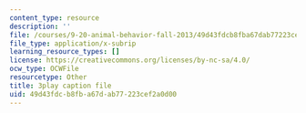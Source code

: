```yaml
---
content_type: resource
description: ''
file: /courses/9-20-animal-behavior-fall-2013/49d43fdcb8fba67dab77223cef2a0d00_472245.srt
file_type: application/x-subrip
learning_resource_types: []
license: https://creativecommons.org/licenses/by-nc-sa/4.0/
ocw_type: OCWFile
resourcetype: Other
title: 3play caption file
uid: 49d43fdc-b8fb-a67d-ab77-223cef2a0d00
---
```

